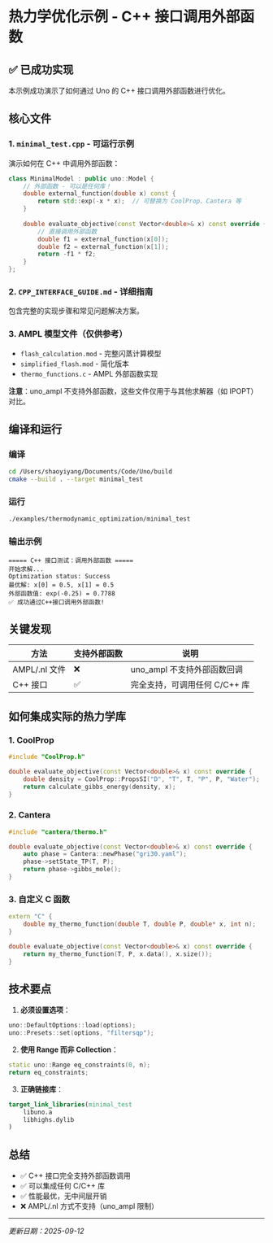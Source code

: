 # 热力学优化示例 - C++ 接口调用外部函数

## ✅ 已成功实现

本示例成功演示了如何通过 Uno 的 C++ 接口调用外部函数进行优化。

## 核心文件

### 1. `minimal_test.cpp` - **可运行示例**
演示如何在 C++ 中调用外部函数：
```cpp
class MinimalModel : public uno::Model {
    // 外部函数 - 可以是任何库！
    double external_function(double x) const {
        return std::exp(-x * x);  // 可替换为 CoolProp、Cantera 等
    }
    
    double evaluate_objective(const Vector<double>& x) const override {
        // 直接调用外部函数
        double f1 = external_function(x[0]);
        double f2 = external_function(x[1]);
        return -f1 * f2;
    }
};
```

### 2. `CPP_INTERFACE_GUIDE.md` - 详细指南
包含完整的实现步骤和常见问题解决方案。

### 3. AMPL 模型文件（仅供参考）
- `flash_calculation.mod` - 完整闪蒸计算模型
- `simplified_flash.mod` - 简化版本
- `thermo_functions.c` - AMPL 外部函数实现

**注意**：uno_ampl 不支持外部函数，这些文件仅用于与其他求解器（如 IPOPT）对比。

## 编译和运行

### 编译
```bash
cd /Users/shaoyiyang/Documents/Code/Uno/build
cmake --build . --target minimal_test
```

### 运行
```bash
./examples/thermodynamic_optimization/minimal_test
```

### 输出示例
```
===== C++ 接口测试：调用外部函数 =====
开始求解...
Optimization status: Success
最优解: x[0] = 0.5, x[1] = 0.5
外部函数值: exp(-0.25) = 0.7788
✅ 成功通过C++接口调用外部函数!
```

## 关键发现

| 方法 | 支持外部函数 | 说明 |
|-----|------------|------|
| AMPL/.nl 文件 | ❌ | uno_ampl 不支持外部函数回调 |
| C++ 接口 | ✅ | 完全支持，可调用任何 C/C++ 库 |

## 如何集成实际的热力学库

### 1. CoolProp
```cpp
#include "CoolProp.h"

double evaluate_objective(const Vector<double>& x) const override {
    double density = CoolProp::PropsSI("D", "T", T, "P", P, "Water");
    return calculate_gibbs_energy(density, x);
}
```

### 2. Cantera
```cpp
#include "cantera/thermo.h"

double evaluate_objective(const Vector<double>& x) const override {
    auto phase = Cantera::newPhase("gri30.yaml");
    phase->setState_TP(T, P);
    return phase->gibbs_mole();
}
```

### 3. 自定义 C 函数
```cpp
extern "C" {
    double my_thermo_function(double T, double P, double* x, int n);
}

double evaluate_objective(const Vector<double>& x) const override {
    return my_thermo_function(T, P, x.data(), x.size());
}
```

## 技术要点

1. **必须设置选项**：
```cpp
uno::DefaultOptions::load(options);
uno::Presets::set(options, "filtersqp");
```

2. **使用 Range 而非 Collection**：
```cpp
static uno::Range eq_constraints(0, n);
return eq_constraints;
```

3. **正确链接库**：
```cmake
target_link_libraries(minimal_test 
    libuno.a
    libhighs.dylib
)
```

## 总结

- ✅ C++ 接口完全支持外部函数调用
- ✅ 可以集成任何 C/C++ 库
- ✅ 性能最优，无中间层开销
- ❌ AMPL/.nl 方式不支持（uno_ampl 限制）

---
*更新日期：2025-09-12*